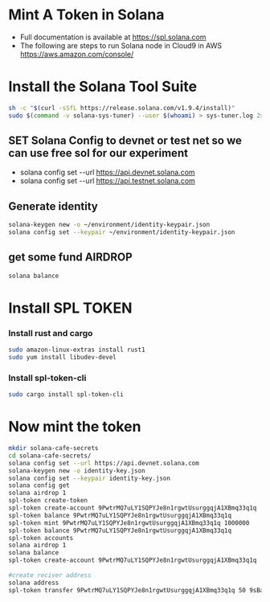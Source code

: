 # Mint A Token in Solana 
- Full documentation is available at https://spl.solana.com
- The following are steps to run Solana node in Cloud9 in AWS https://aws.amazon.com/console/

# Install the Solana Tool Suite

```sh
sh -c "$(curl -sSfL https://release.solana.com/v1.9.4/install)"
sudo $(command -v solana-sys-tuner) --user $(whoami) > sys-tuner.log 2>&1 &
```
## SET Solana Config to devnet or test net so we can use free sol for our experiment  
- solana config set --url https://api.devnet.solana.com
- solana config set --url https://api.testnet.solana.com
## Generate identity
```sh
solana-keygen new -o ~/environment/identity-keypair.json
solana config set --keypair ~/environment/identity-keypair.json 
```
## get some fund AIRDROP 
```sh
solana balance 
```
# Install SPL TOKEN 
### Install rust and cargo 
```sh
sudo amazon-linux-extras install rust1
sudo yum install libudev-devel
```
### Install spl-token-cli
```sh
sudo cargo install spl-token-cli
```
# Now mint the token 
```sh 
mkdir solana-cafe-secrets
cd solana-cafe-secrets/
solana config set --url https://api.devnet.solana.com
solana-keygen new -o identity-key.json 
solana config set --keypair identity-key.json 
solana config get 
solana airdrop 1
spl-token create-token 
spl-token create-account 9PwtrMQ7uLY1SQPYJe8n1rgwtUsurggqjA1XBmq33q1q
spl-token balance 9PwtrMQ7uLY1SQPYJe8n1rgwtUsurggqjA1XBmq33q1q
spl-token mint 9PwtrMQ7uLY1SQPYJe8n1rgwtUsurggqjA1XBmq33q1q 1000000
spl-token balance 9PwtrMQ7uLY1SQPYJe8n1rgwtUsurggqjA1XBmq33q1q
spl-token accounts 
solana airdrop 1
solana balance 
spl-token create-account 9PwtrMQ7uLY1SQPYJe8n1rgwtUsurggqjA1XBmq33q1q
 
#create reciver address
solana address 
spl-token transfer 9PwtrMQ7uLY1SQPYJe8n1rgwtUsurggqjA1XBmq33q1q 50 9sBaRezo6xohe3xnpXSg4vmvsDa2YC2ya3Vk7djnEtFC
```
